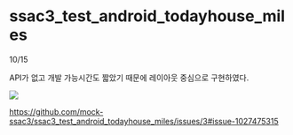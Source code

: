 # ssac3_test_android_todayhouse_miles

10/15

API가 없고 개발 가능시간도 짧았기 때문에 레이아웃 중심으로 구현하였다.

<img src="https://github.com/mock-ssac3/ssac3_test_android_todayhouse_miles/issues/1#issue-1027471851">

https://github.com/mock-ssac3/ssac3_test_android_todayhouse_miles/issues/3#issue-1027475315

